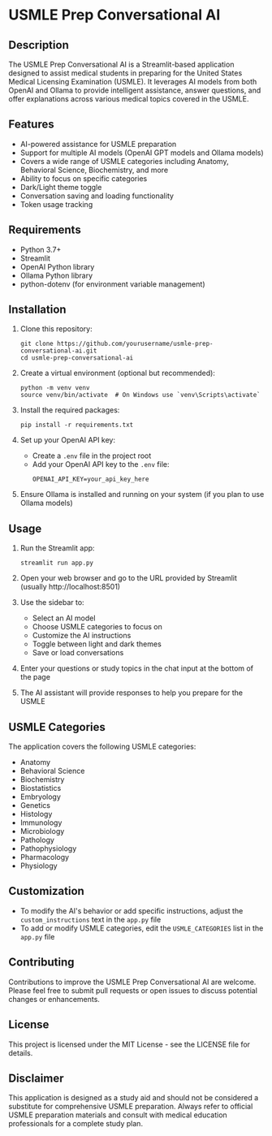 # USMLE Prep Conversational AI

## Description
The USMLE Prep Conversational AI is a Streamlit-based application designed to assist medical students in preparing for the United States Medical Licensing Examination (USMLE). It leverages AI models from both OpenAI and Ollama to provide intelligent assistance, answer questions, and offer explanations across various medical topics covered in the USMLE.

## Features
- AI-powered assistance for USMLE preparation
- Support for multiple AI models (OpenAI GPT models and Ollama models)
- Covers a wide range of USMLE categories including Anatomy, Behavioral Science, Biochemistry, and more
- Ability to focus on specific categories
- Dark/Light theme toggle
- Conversation saving and loading functionality
- Token usage tracking

## Requirements
- Python 3.7+
- Streamlit
- OpenAI Python library
- Ollama Python library
- python-dotenv (for environment variable management)

## Installation

1. Clone this repository:
   ```
   git clone https://github.com/yourusername/usmle-prep-conversational-ai.git
   cd usmle-prep-conversational-ai
   ```

2. Create a virtual environment (optional but recommended):
   ```
   python -m venv venv
   source venv/bin/activate  # On Windows use `venv\Scripts\activate`
   ```

3. Install the required packages:
   ```
   pip install -r requirements.txt
   ```

4. Set up your OpenAI API key:
   - Create a `.env` file in the project root
   - Add your OpenAI API key to the `.env` file:
     ```
     OPENAI_API_KEY=your_api_key_here
     ```

5. Ensure Ollama is installed and running on your system (if you plan to use Ollama models)

## Usage

1. Run the Streamlit app:
   ```
   streamlit run app.py
   ```

2. Open your web browser and go to the URL provided by Streamlit (usually http://localhost:8501)

3. Use the sidebar to:
   - Select an AI model
   - Choose USMLE categories to focus on
   - Customize the AI instructions
   - Toggle between light and dark themes
   - Save or load conversations

4. Enter your questions or study topics in the chat input at the bottom of the page

5. The AI assistant will provide responses to help you prepare for the USMLE

## USMLE Categories
The application covers the following USMLE categories:
- Anatomy
- Behavioral Science
- Biochemistry
- Biostatistics
- Embryology
- Genetics
- Histology
- Immunology
- Microbiology
- Pathology
- Pathophysiology
- Pharmacology
- Physiology

## Customization

- To modify the AI's behavior or add specific instructions, adjust the `custom_instructions` text in the `app.py` file
- To add or modify USMLE categories, edit the `USMLE_CATEGORIES` list in the `app.py` file

## Contributing

Contributions to improve the USMLE Prep Conversational AI are welcome. Please feel free to submit pull requests or open issues to discuss potential changes or enhancements.

## License

This project is licensed under the MIT License - see the LICENSE file for details.

## Disclaimer

This application is designed as a study aid and should not be considered a substitute for comprehensive USMLE preparation. Always refer to official USMLE preparation materials and consult with medical education professionals for a complete study plan.

